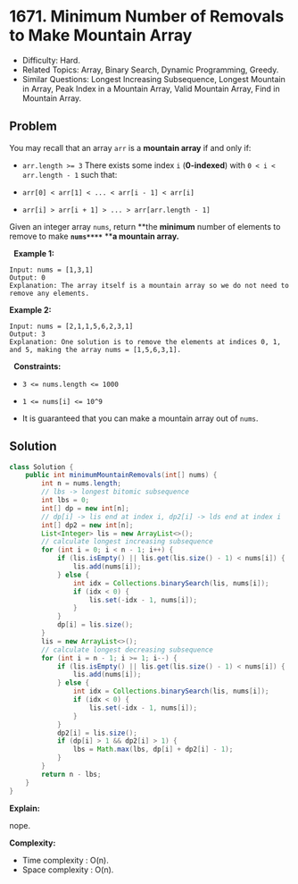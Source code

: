 # 1671. Minimum Number of Removals to Make Mountain Array

- Difficulty: Hard.
- Related Topics: Array, Binary Search, Dynamic Programming, Greedy.
- Similar Questions: Longest Increasing Subsequence, Longest Mountain in Array, Peak Index in a Mountain Array, Valid Mountain Array, Find in Mountain Array.

## Problem

You may recall that an array ```arr``` is a **mountain array** if and only if:


	
- ```arr.length >= 3```
	There exists some index ```i``` (**0-indexed**) with ```0 < i < arr.length - 1``` such that:
	
		
- ```arr[0] < arr[1] < ... < arr[i - 1] < arr[i]```
		
- ```arr[i] > arr[i + 1] > ... > arr[arr.length - 1]```
	
	


Given an integer array ```nums```​​​, return **the **minimum** number of elements to remove to make **```nums**​​​**```** ****a **mountain array**.**

 
**Example 1:**

```
Input: nums = [1,3,1]
Output: 0
Explanation: The array itself is a mountain array so we do not need to remove any elements.
```

**Example 2:**

```
Input: nums = [2,1,1,5,6,2,3,1]
Output: 3
Explanation: One solution is to remove the elements at indices 0, 1, and 5, making the array nums = [1,5,6,3,1].
```

 
**Constraints:**


	
- ```3 <= nums.length <= 1000```
	
- ```1 <= nums[i] <= 10^9```
	
- It is guaranteed that you can make a mountain array out of ```nums```.



## Solution

```java
class Solution {
    public int minimumMountainRemovals(int[] nums) {
        int n = nums.length;
        // lbs -> longest bitomic subsequence
        int lbs = 0;
        int[] dp = new int[n];
        // dp[i] -> lis end at index i, dp2[i] -> lds end at index i
        int[] dp2 = new int[n];
        List<Integer> lis = new ArrayList<>();
        // calculate longest increasing subsequence
        for (int i = 0; i < n - 1; i++) {
            if (lis.isEmpty() || lis.get(lis.size() - 1) < nums[i]) {
                lis.add(nums[i]);
            } else {
                int idx = Collections.binarySearch(lis, nums[i]);
                if (idx < 0) {
                    lis.set(-idx - 1, nums[i]);
                }
            }
            dp[i] = lis.size();
        }
        lis = new ArrayList<>();
        // calculate longest decreasing subsequence
        for (int i = n - 1; i >= 1; i--) {
            if (lis.isEmpty() || lis.get(lis.size() - 1) < nums[i]) {
                lis.add(nums[i]);
            } else {
                int idx = Collections.binarySearch(lis, nums[i]);
                if (idx < 0) {
                    lis.set(-idx - 1, nums[i]);
                }
            }
            dp2[i] = lis.size();
            if (dp[i] > 1 && dp2[i] > 1) {
                lbs = Math.max(lbs, dp[i] + dp2[i] - 1);
            }
        }
        return n - lbs;
    }
}
```

**Explain:**

nope.

**Complexity:**

* Time complexity : O(n).
* Space complexity : O(n).
